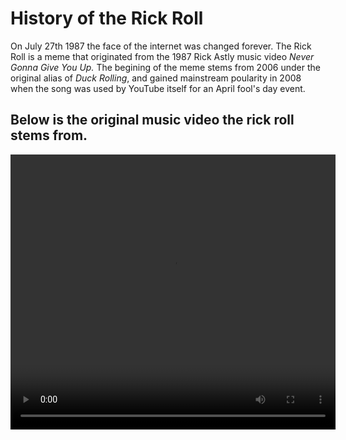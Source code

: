 <body>
  <h1> History of the Rick Roll </h1>
  <p1> On July 27th 1987 the face of the internet was changed forever. The Rick Roll is a meme that originated from the 1987 Rick Astly music video</p1><i> Never Gonna Give You Up.</i> <p2>The begining of the meme stems from 2006 under the original alias of <i>Duck Rolling</i>, and gained mainstream poularity in 2008 when the song was used by YouTube itself for an April fool's day event.</p2>
    
    
  <h2> Below is the original music video the rick roll stems from. </h3>
  </body>
<video width="520" height="440" controls>
  <source src="Y2Mate.is - Rick Astley - Never Gonna Give You Up (Official Music Video)-dQw4w9WgXcQ-480p-1654732590863.mp4" type="video/mp4">
</video>
